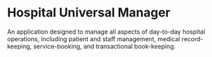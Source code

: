 # Hospital Universal Manager
An application designed to manage all aspects of day-to-day hospital operations, including patient and staff management, medical record-keeping, service-booking, and transactional book-keeping.
